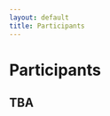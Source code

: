 ```yaml
---
layout: default
title: Participants
---
```


<div class="home">
	<h1>Participants</h1>
	<h2> TBA </h2>
</div>

